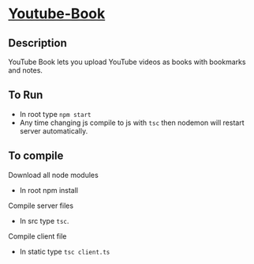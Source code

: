 # [Youtube-Book](https://cryptic-basin-95763.herokuapp.com/)

## Description
YouTube Book lets you upload YouTube videos as books with bookmarks and notes.

## To Run
* In root type `npm start`
* Any time changing js compile to js with `tsc` then nodemon will restart server automatically.

## To compile
Download all node modules
* In root npm install

Compile server files
* In src type `tsc`.

Compile client file
* In static type `tsc client.ts`

